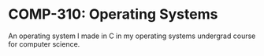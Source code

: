 # COMP-310: Operating Systems
An operating system I made in C in my operating systems undergrad course for computer science.
